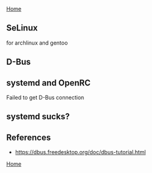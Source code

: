 [Home](/)

## SeLinux
for archlinux and gentoo

## D-Bus

## systemd and OpenRC

Failed to get D-Bus connection

## systemd sucks?


## References
- https://dbus.freedesktop.org/doc/dbus-tutorial.html

[Home](/)
